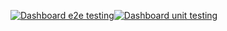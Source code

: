 [![Dashboard e2e testing](https://github.com/LeeadCode/feedbacker/actions/workflows/ci-dashboard-e2e.yml/badge.svg)](https://github.com/LeeadCode/feedbacker/actions/workflows/ci-dashboard-e2e.yml)[![Dashboard unit testing](https://github.com/LeeadCode/feedbacker/actions/workflows/ci-dashboard-unit.yml/badge.svg)](https://github.com/LeeadCode/feedbacker/actions/workflows/ci-dashboard-unit.yml)
